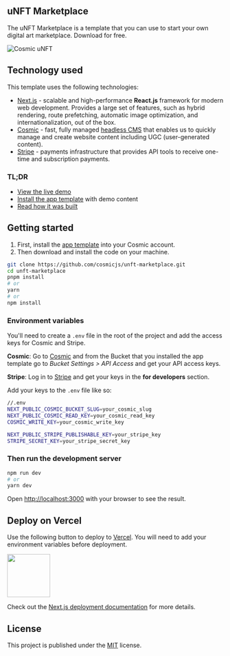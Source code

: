 ## uNFT Marketplace

The uNFT Marketplace is a template that you can use to start your own digital art marketplace. Download for free.

![Cosmic uNFT](https://user-images.githubusercontent.com/1950722/178328933-c6f0008f-a188-4678-9420-404dd1f02871.gif)


## Technology used
This template uses the following technologies:

- [Next.js](https://nextjs.org/) - scalable and high-performance **React.js** framework for modern web development. Provides a large set of features, such as hybrid rendering, route prefetching, automatic image optimization, and internationalization, out of the box.
- [Cosmic](https://www.cosmicjs.com/) - fast, fully managed [headless CMS](https://www.cosmicjs.com/headless-cms) that enables us to quickly manage and create website content including UGC (user-generated content).
- [Stripe](https://stripe.com/) - payments infrastructure that provides API tools to receive one-time and subscription payments.

### TL;DR

- [View the live demo](https://unft-marketplace-cosmicjs.vercel.app/)
- [Install the app template](https://www.cosmicjs.com/apps/unft-marketplace) with demo content
- [Read how it was built](https://www.cosmicjs.com/articles/build-a-digital-art-marketplace-with-nextjs-cosmic-and-stripe)

## Getting started
1. First, install the [app template](https://www.cosmicjs.com/apps/unft-marketplace) into your Cosmic account.
2. Then download and install the code on your machine.

```bash
git clone https://github.com/cosmicjs/unft-marketplace.git
cd unft-marketplace
pnpm install
# or
yarn
# or
npm install
```

### Environment variables
You'll need to create a `.env` file in the root of the project and add the access keys for Cosmic and Stripe.

**Cosmic**: Go to [Cosmic](https://app.cosmicjs.com/) and from the Bucket that you installed the app template go to _Bucket Settings > API Access_ and get your API access keys.

**Stripe**: Log in to [Stripe](https://dashboard.stripe.com/) and get your keys in the **for developers** section.

Add your keys to the `.env` file like so:

```bash
//.env
NEXT_PUBLIC_COSMIC_BUCKET_SLUG=your_cosmic_slug
NEXT_PUBLIC_COSMIC_READ_KEY=your_cosmic_read_key
COSMIC_WRITE_KEY=your_cosmic_write_key

NEXT_PUBLIC_STRIPE_PUBLISHABLE_KEY=your_stripe_key
STRIPE_SECRET_KEY=your_stripe_secret_key
```

### Then run the development server

```bash
npm run dev
# or
yarn dev
```

Open [http://localhost:3000](http://localhost:3000) with your browser to see the result.

## Deploy on Vercel

<p>Use the following button to deploy to <a href="https://vercel.com/" rel="noopener noreferrer" target="_blank">Vercel</a>. You will need to add your environment variables before deployment.</p>
<p>
<a href="https://vercel.com/import/git?c=1&s=https://vercel.com/import/git?c=1&s=https://github.com/cosmicjs/nextjs-restaurant-website-cms&env=NEXT_PUBLIC_COSMIC_BUCKET_SLUG,NEXT_PUBLIC_COSMIC_READ_KEY,COSMIC_WRITE_KEY,NEXT_PUBLIC_STRIPE_PUBLISHABLE_KEY,STRIPE_SECRET_KEY" rel="noopener noreferrer" target="_blank"><img src="https://cdn.cosmicjs.com/d3f0d5e0-c064-11ea-9a05-6f8a16b0b14c-deploy-to-vercel.svg" style="width: 100px;" class="fr-fic fr-dib fr-fil"></a>
</p>

Check out the [Next.js deployment documentation](https://nextjs.org/docs/deployment) for more details.

## License

This project is published under the [MIT](LICENSE) license.
